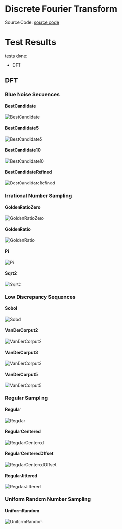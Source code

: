 # Discrete Fourier Transform
Source Code: [source code](../../../../src/families/_1d/tests/dft/)


# Test Results
 tests done:
* DFT
## DFT
### Blue Noise Sequences
#### BestCandidate
![BestCandidate](../../../_1d/samples/blue_noise/DFT_BestCandidate.png)  
#### BestCandidate5
![BestCandidate5](../../../_1d/samples/blue_noise/DFT_BestCandidate5.png)  
#### BestCandidate10
![BestCandidate10](../../../_1d/samples/blue_noise/DFT_BestCandidate10.png)  
#### BestCandidateRefined
![BestCandidateRefined](../../../_1d/samples/blue_noise/DFT_BestCandidateRefined.png)  
### Irrational Number Sampling
#### GoldenRatioZero
![GoldenRatioZero](../../../_1d/samples/irrational_numbers/DFT_GoldenRatioZero.png)  
#### GoldenRatio
![GoldenRatio](../../../_1d/samples/irrational_numbers/DFT_GoldenRatio.png)  
#### Pi
![Pi](../../../_1d/samples/irrational_numbers/DFT_Pi.png)  
#### Sqrt2
![Sqrt2](../../../_1d/samples/irrational_numbers/DFT_Sqrt2.png)  
### Low Discrepancy Sequences
#### Sobol
![Sobol](../../../_1d/samples/lds/DFT_Sobol.png)  
#### VanDerCorput2
![VanDerCorput2](../../../_1d/samples/lds/DFT_VanDerCorput2.png)  
#### VanDerCorput3
![VanDerCorput3](../../../_1d/samples/lds/DFT_VanDerCorput3.png)  
#### VanDerCorput5
![VanDerCorput5](../../../_1d/samples/lds/DFT_VanDerCorput5.png)  
### Regular Sampling
#### Regular
![Regular](../../../_1d/samples/regular/DFT_Regular.png)  
#### RegularCentered
![RegularCentered](../../../_1d/samples/regular/DFT_RegularCentered.png)  
#### RegularCenteredOffset
![RegularCenteredOffset](../../../_1d/samples/regular/DFT_RegularCenteredOffset.png)  
#### RegularJittered
![RegularJittered](../../../_1d/samples/regular/DFT_RegularJittered.png)  
### Uniform Random Number Sampling
#### UniformRandom
![UniformRandom](../../../_1d/samples/uniform_random/DFT_UniformRandom.png)  
